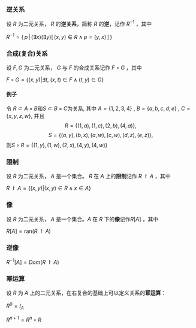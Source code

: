 

### 逆关系
设 $R$ 为二元关系， $R$ 的**逆关系**，简称 $R$ 的**逆**，记作  $R^{{-1}}$ ，其中

${\displaystyle R^{-1}=\{\,p\,|\,(\exists x)(\exists y)[\,(x,y)\in R\wedge p=(y,x)\,]\,\}}$ 

### 合成(复合)关系
设 $F, G$ 为二元关系， $G$ 与 $F$ 的合成关系记作 $F\circ G$ ，其中

$F\circ G=\{(x,y)|\exists t,~(x,t)\in F\wedge (t,y)\in G\}$ 
#### 例子
令 $R\subset A\times  B$和$S\subset B\times C$为关系, 其中 $A= \{1,2,3,4\}~,~B= \{a,b,c,d,e\}~,~C= \{x,y,z,w\}$, 并且
$$R= \{(1,a),(1,c),(2,b),(4,a)\},$$
$$S= \{(a,y),(b,x),(a,w),(c,w),(d,z),(e,z)\},$$
则$S\circ R= \{(1,y),(1,w),(2,x),(4,y),(4,w)\}$

### 限制

设 $R$ 为二元关系， $A$ 是一个集合。 $R$ 在 $A$ 上的**限制**记作 $R\upharpoonright A$ ，其中

$R\upharpoonright A=\{(x,y)|(x,y)\in R\wedge x\in A\}$ 

### 像
设 $R$ 为二元关系， $A$ 是一个集合。$A$ 在 $R$ 下的**像**记作$R[A]$ ，其中

 $R[A]={\mbox{ran}}(R\upharpoonright A)$ 

### 逆像
$R^{-1}[A]=Dom(R\upharpoonright A)$

### 幂运算
设 $R$ 为 $A$ 上的二元关系，在右复合的基础上可以定义关系的**幂运算**：

$R^{0}=I_{A}$     

$R^{{n+1}}=R^{n}\circ R$
